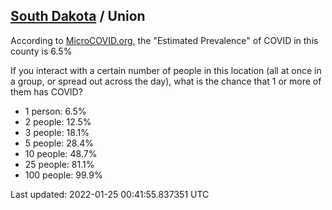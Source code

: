 
## [South Dakota](/united-states/south-dakota) / Union

According to [MicroCOVID.org](http://microcovid.org),
the "Estimated Prevalence" of COVID in this county is 6.5%

If you interact with a certain number of people in this location
(all at once in a group, or spread out across the day), what is the chance that
1 or more of them has COVID?

- 1 person: 6.5%
- 2 people: 12.5%
- 3 people: 18.1%
- 5 people: 28.4%
- 10 people: 48.7%
- 25 people: 81.1%
- 100 people: 99.9%

Last updated: 2022-01-25 00:41:55.837351 UTC
